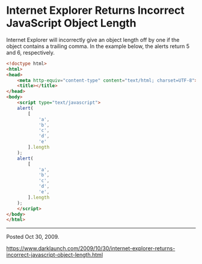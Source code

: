 # Internet Explorer Returns Incorrect JavaScript Object Length

Internet Explorer will incorrectly give an object length off by one if the object contains a trailing comma. In the example below, the alerts return 5 and 6, respectively.
```html
<!doctype html>
<html>
<head>
	<meta http-equiv="content-type" content="text/html; charset=UTF-8">
	<title></title>
</head>
<body>
	<script type="text/javascript">
	alert(
		[
			'a',
			'b',
			'c',
			'd',
			'e'
		].length
	);
	alert(
		[
			'a',
			'b',
			'c',
			'd',
			'e',
		].length
	);
	</script>
</body>
</html>
```

---

Posted Oct 30, 2009.

https://www.darklaunch.com/2009/10/30/internet-explorer-returns-incorrect-javascript-object-length.html